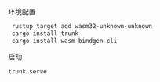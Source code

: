 环境配置

```bash
 rustup target add wasm32-unknown-unknown
 cargo install trunk
 cargo install wasm-bindgen-cli
```

启动

```bash
trunk serve
```


